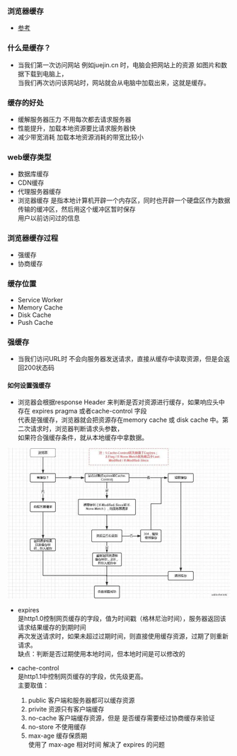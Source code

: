### 浏览器缓存
- [参考](https://mp.weixin.qq.com/s/CsJyKVq3IIjDv32TZ9m7fQ)

### 什么是缓存？
* 当我们第一次访问网站 例如juejin.cn 时，电脑会把网站上的资源 如图片和数据下载到电脑上，  
  当我们再次访问该网站时，网站就会从电脑中加载出来，这就是缓存。

### 缓存的好处
- 缓解服务器压力 不用每次都去请求服务器
- 性能提升，加载本地资源要比请求服务器快
- 减少带宽消耗 加载本地资源消耗的带宽比较小

### web缓存类型
- 数据库缓存
- CDN缓存
- 代理服务器缓存
- 浏览器缓存 是指本地计算机开辟一个内存区，同时也开辟一个硬盘区作为数据传输的缓冲区，然后用这个缓冲区暂时保存  
  用户以前访问过的信息

### 浏览器缓存过程
- 强缓存
- 协商缓存

### 缓存位置
- Service Worker
- Memory Cache
- Disk Cache
- Push Cache

### 强缓存
- 当我们访问URL时 不会向服务器发送请求，直接从缓存中读取资源，但是会返回200状态码

#### 如何设置强缓存 
- 浏览器会根据response Header 来判断是否对资源进行缓存，如果响应头中存在 expires pragma 或者cache-control 字段  
  代表是强缓存，浏览器就会把资源存在memory cache 或 disk cache 中。第二次请求时，浏览器判断请求头参数，  
  如果符合强缓存条件，就从本地缓存中拿数据。

![流程图](../img/640.webp)  

- expires  
  是http1.0控制网页缓存的字段，值为时间戳（格林尼治时间），服务器返回该请求结果缓存的到期时间  
  再次发送请求时，如果未超过过期时间，则直接使用缓存资源，过期了则重新请求。  
  缺点：判断是否过期使用本地时间，但本地时间是可以修改的

- cache-control  
  是http1.1中控制网页缓存的字段，优先级更高。  
  主要取值：  
  1. public 客户端和服务器都可以缓存资源  
  2. privite 资源只有客户端缓存  
  3. no-cache 客户端缓存资源，但是 是否缓存需要经过协商缓存来验证  
  4. no-store 不使用缓存  
  5. max-age 缓存保质期  
  使用了 max-age 相对时间 解决了 expires 的问题  